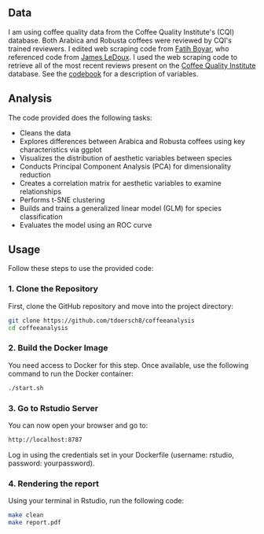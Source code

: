 ## Data

I am using coffee quality data from the Coffee Quality Institute's (CQI) database. Both Arabica and Robusta coffees were reviewed by CQI's trained reviewers. I edited web scraping code from [Fatih Boyar](https://github.com/fatih-boyar), who referenced code from [James LeDoux](https://github.com/jldbc). I used the web scraping code to retrieve all of the most recent reviews present on the [Coffee Quality Institute](https://www.coffeeinstitute.org) database. See the [codebook](https://github.com/tdoersch8/coffeeanalysis/blob/main/codebook.csv) for a description of variables.

## Analysis

The code provided does the following tasks:

- Cleans the data
- Explores differences between Arabica and Robusta coffees using key characteristics via ggplot
- Visualizes the distribution of aesthetic variables between species
- Conducts Principal Component Analysis (PCA) for dimensionality reduction
-	Creates a correlation matrix for aesthetic variables to examine relationships
-	Performs t-SNE clustering
-	Builds and trains a generalized linear model (GLM) for species classification
-	Evaluates the model using an ROC curve

## Usage

Follow these steps to use the provided code:

### 1. Clone the Repository

First, clone the GitHub repository and move into the project directory:

```bash
git clone https://github.com/tdoersch8/coffeeanalysis
cd coffeeanalysis
```

### 2. Build the Docker Image

You need access to Docker for this step. Once available, use the following command to run the Docker container:

```bash
./start.sh
```

### 3. Go to Rstudio Server

You can now open your browser and go to:

```bash
http://localhost:8787
```

Log in using the credentials set in your Dockerfile (username: rstudio, password: yourpassword).

### 4. Rendering the report

Using your terminal in Rstudio, run the following code:

```bash
make clean
make report.pdf
```








